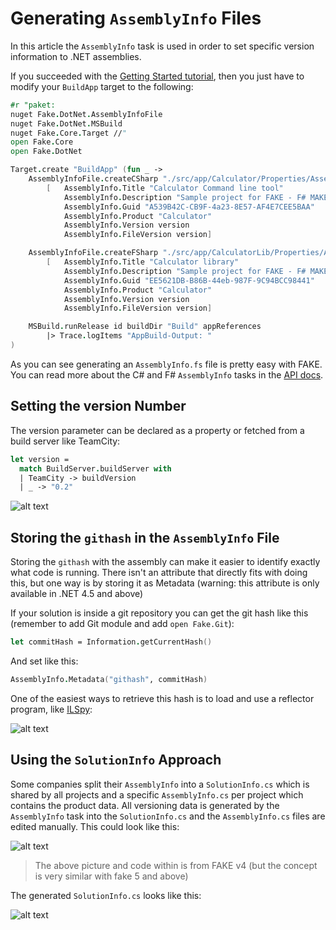 # Generating `AssemblyInfo` Files

In this article the `AssemblyInfo` task is used in order to set specific version information to .NET assemblies.

If you succeeded with the [Getting Started tutorial]({{root}}guide/getting-started.html), then you just have to modify your 
`BuildApp` target to the following:

```fsharp
#r "paket:
nuget Fake.DotNet.AssemblyInfoFile
nuget Fake.DotNet.MSBuild
nuget Fake.Core.Target //"
open Fake.Core
open Fake.DotNet

Target.create "BuildApp" (fun _ ->
    AssemblyInfoFile.createCSharp "./src/app/Calculator/Properties/AssemblyInfo.cs"
        [   AssemblyInfo.Title "Calculator Command line tool"
            AssemblyInfo.Description "Sample project for FAKE - F# MAKE"
            AssemblyInfo.Guid "A539B42C-CB9F-4a23-8E57-AF4E7CEE5BAA"
            AssemblyInfo.Product "Calculator"
            AssemblyInfo.Version version
            AssemblyInfo.FileVersion version]

    AssemblyInfoFile.createFSharp "./src/app/CalculatorLib/Properties/AssemblyInfo.fs"
        [   AssemblyInfo.Title "Calculator library"
            AssemblyInfo.Description "Sample project for FAKE - F# MAKE"
            AssemblyInfo.Guid "EE5621DB-B86B-44eb-987F-9C94BCC98441"
            AssemblyInfo.Product "Calculator"
            AssemblyInfo.Version version
            AssemblyInfo.FileVersion version]

    MSBuild.runRelease id buildDir "Build" appReferences
        |> Trace.logItems "AppBuild-Output: "
)
```

As you can see generating an `AssemblyInfo.fs` file is pretty easy with FAKE. You can read more about the C# and F# `AssemblyInfo` tasks 
in the [API docs]({{root}}reference/fake-dotnet-assemblyinfofile.html).

## Setting the version Number

The version parameter can be declared as a property or fetched from a build server like TeamCity:

```fsharp
let version =
  match BuildServer.buildServer with
  | TeamCity -> buildVersion
  | _ -> "0.2"
```

![alt text]({{root}}/content/img/assemblyinfo/result.png "The file version is set by FAKE")

## Storing the `githash` in the `AssemblyInfo` File

Storing the `githash` with the assembly can make it easier to identify exactly what code is running. There isn't an attribute that
directly fits with doing this, but one way is by storing it as Metadata (warning: this attribute is only available in .NET 4.5 and above)

If your solution is inside a git repository you can get the git hash like this (remember to add Git module and add `open Fake.Git`):

```fsharp
let commitHash = Information.getCurrentHash()
```

And set like this:

```fsharp
AssemblyInfo.Metadata("githash", commitHash)
```

One of the easiest ways to retrieve this hash is to load and use a reflector program, like [<ins>ILSpy</ins>](https://github.com/icsharpcode/ILSpy):

![alt text]({{root}}/content/img/assemblyinfo/assemblymetadata.png "Checking the git hash of an assembly")

## Using the `SolutionInfo` Approach

Some companies split their `AssemblyInfo` into a `SolutionInfo.cs` which is shared by all projects and a specific `AssemblyInfo.cs` per 
project which contains the product data. All versioning data is generated by the `AssemblyInfo` task into the `SolutionInfo.cs` and the 
`AssemblyInfo.cs` files are edited manually. This could look like this:

![alt text]({{root}}/content/img/assemblyinfo/solutioninfo.png "SolutionInfo.cs is shared between projects")

> The above picture and code within is from FAKE v4 (but the concept is very similar with fake 5 and above)

The generated `SolutionInfo.cs` looks like this:

![alt text]({{root}}/content/img/assemblyinfo/generated.png "Generated SolutionInfo.cs")
